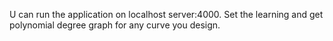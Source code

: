 U can run the application on localhost server:4000.
Set the learning and get polynomial degree graph for any curve you design.
